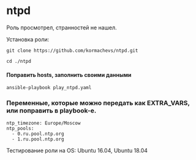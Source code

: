 # ntpd
Роль просмотрел, странностей не нашел.

Установка роли:

    git clone https://github.com/kormachevs/ntpd.git

    cd ./ntpd

#### Поправить hosts, заполнить своими данными

    ansible-playbook play_ntpd.yaml

### Переменные, которые можно передать как EXTRA_VARS, или поправить в playbook-е.

    ntp_timezone: Europe/Moscow
    ntp_pools:
      - 0.ru.pool.ntp.org
      - 1.ru.pool.ntp.org

Тестирование роли на OS: Ubuntu 16.04, Ubuntu 18.04
